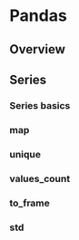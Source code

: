 # Pandas

## Overview

## Series

### Series basics

### map

### unique

### values_count

### to_frame

### std

